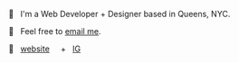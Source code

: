 

🌱 &nbsp;  I'm a Web Developer + Designer based in Queens, NYC. 

💌 &nbsp;  Feel free to [email me](mailto:jexica.ayran@gmail.com). 

🔗 &nbsp;  [website](https://jexica.design/) &nbsp; &nbsp; + &nbsp; [IG](https://www.instagram.com/xica.io/) 
